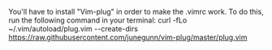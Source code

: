 You'll have to install "Vim-plug" in order to make the .vimrc work. To do this, run the following command in your terminal: curl -fLo ~/.vim/autoload/plug.vim --create-dirs \
  https://raw.githubusercontent.com/junegunn/vim-plug/master/plug.vim
